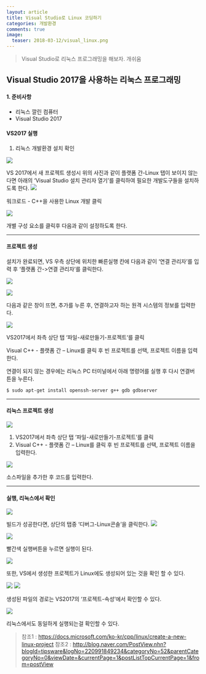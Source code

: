 ```yaml
---
layout: article
title: Visual Studio로 Linux 코딩하기
categories: 개발환경
comments: true
image:
  teaser: 2018-03-12/visual_linux.png
---
```

> Visual Studio로 리눅스 프로그래밍을 해보자. 개쉬움

## Visual Studio 2017을 사용하는 리눅스 프로그래밍
#### 1. 준비사항
  - 리눅스 깔린 컴퓨터
  - Visual Studio 2017

#### VS2017 실행
  1. 리눅스 개발환경 설치 확인


![](/images/2018-03-12/ide_check1.png)

VS 2017에서 새 프로젝트 생성시 위의 사진과 같이 플랫폼 간-Linux 탭이 보이지 않는다면 아래의 ‘Visual Studio 설치 관리자 열기’를 클릭하여 필요한 개발도구들을 설치하도록 한다.
![](/images/2018-03-12/ide_check2.png)

워크로드 - C++을 사용한 Linux 개발 클릭

![](/images/2018-03-12/ide_check3.png)

개별 구성 요소를 클릭후 다음과 같이 설정하도록 한다.

---

#### 프로젝트 생성
설치가 완료되면, VS 우측 상단에 위치한 빠른실행 칸에 다음과 같이 ‘연결 관리자’를 입력 후 ‘플랫폼 간->연결 관리자’를 클릭한다.


![](/images/2018-03-12/setting1.png)



![](/images/2018-03-12/setting2.png)

다음과 같은 창이 뜨면, 추가를 누른 후, 연결하고자 하는 원격 시스템의 정보를 입력한다.

![](/images/2018-03-12/setting3.png)

VS2017에서 좌측 상단 탭 ‘파일-새로만들기-프로젝트‘를 클릭

Visual C++ - 플랫폼 간 – Linux를 클릭 후 빈 프로젝트를 선택, 프로젝트 이름을 입력한다.


연결이 되지 않는 경우에는 리눅스 PC 터미널에서 아래 명령어를 실행 후 다시 연결버튼을 누른다.
```sh
$ sudo apt-get install openssh-server g++ gdb gdbserver
```

---

#### 리눅스 프로젝트 생성
![](/images/2018-03-12/make_project1.png)

1. VS2017에서 좌측 상단 탭 ‘파일-새로만들기-프로젝트‘를 클릭
2. Visual C++ - 플랫폼 간 – Linux를 클릭 후 빈 프로젝트를 선택, 프로젝트 이름을 입력한다.


![](/images/2018-03-12/make_project2.png)

소스파일을 추가한 후 코드를 입력한다.

---

#### 실행, 리눅스에서 확인
![](/images/2018-03-12/make_project3.png)

빌드가 성공한다면, 상단의 탭중 ‘디버그-Linux콘솔’을 클릭한다.
![](/images/2018-03-12/make_project4.png)


![](/images/2018-03-12/make_project5.png)

빨간색 실행버튼을 누르면 실행이 된다.


![](/images/2018-03-12/check_on_linux1.png)

또한, VS에서 생성한 프로젝트가 Linux에도 생성되어 있는 것을 확인 할 수 있다.

![](/images/2018-03-12/check_on_linux2.png)
![](/images/2018-03-12/check_on_linux3.png)

생성된 파일의 경로는 VS2017의 ‘프로젝트-속성’에서 확인할 수 있다.

![](/images/2018-03-12/check_on_linux4.png)

리눅스에서도 동일하게 실행되는걸 확인할 수 있다.


>참조1 : https://docs.microsoft.com/ko-kr/cpp/linux/create-a-new-linux-project
>참조2 : http://blog.naver.com/PostView.nhn?blogId=tipsware&logNo=220991849234&categoryNo=52&parentCategoryNo=0&viewDate=&currentPage=1&postListTopCurrentPage=1&from=postView
